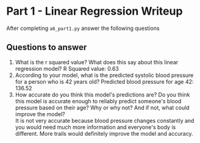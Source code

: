 # Part 1 - Linear Regression Writeup

After completing `a6_part1.py` answer the following questions

## Questions to answer

1. What is the r squared value?  What does this say about this linear regression model?
R Squared value: 0.63
2. According to your model, what is the predicted systolic blood pressure for a person who is 42 years old?
Predicted blood pressure for age 42: 136.52
3. How accurate do you think this model's predictions are?  Do you think this model is accurate enough to reliably predict someone's blood pressure based on their age?  Why or why not?  And if not, what could improve the model?        
It is not very accurate because blood pressure changes constantly and you would need much more information and everyone's body is different. More trails would definitely improve the model and accuracy. 
